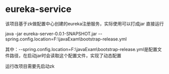 # eureka-service

该项目基于zk做配置中心创建的eureka注册服务，实际使用可以打成jar 直接运行

java -jar eureka-server-0.0.1-SNAPSHOT.jar --spring.config.location=F:\javaExam\bootstrap-release.yml

 其中：--spring.config.location=F:\javaExam\bootstrap-release.yml是配置文件路径，在启动jar时会读取这个配置文件，实现了动态配置
 
运行改项目需要先启动zk